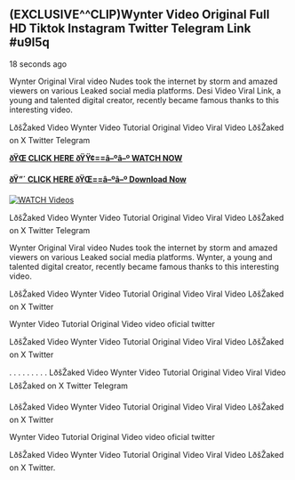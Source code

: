 ## (EXCLUSIVE^^CLIP)Wynter Video Original Full HD Tiktok Instagram Twitter Telegram Link #u9l5q

18 seconds ago

Wynter Original Viral video Nudes took the internet by storm and amazed viewers on various Leaked social media platforms. Desi Video Viral Link, a young and talented digital creator, recently became famous thanks to this interesting video.

LðšŽaked Video Wynter Video Tutorial Original Video Viral Video LðšŽaked on X Twitter Telegram

**[ðŸŒ CLICK HERE ðŸŸ¢==â–ºâ–º WATCH NOW](https://clips-mediaa.blogspot.com/2025/02/video-viral-download.html)**

**[ðŸ”´ CLICK HERE ðŸŒ==â–ºâ–º Download Now](https://clips-mediaa.blogspot.com/2025/02/video-viral-download.html)**

[![WATCH Videos](https://i.imgur.com/dJHk4Zq.gif)](https://clips-mediaa.blogspot.com/2025/02/video-viral-download.html)

LðšŽaked Video Wynter Video Tutorial Original Video Viral Video LðšŽaked on X Twitter Telegram

Wynter Original Viral video Nudes took the internet by storm and amazed viewers on various Leaked social media platforms. Wynter, a young and talented digital creator, recently became famous thanks to this interesting video.

LðšŽaked Video Wynter Video Tutorial Original Video Viral Video LðšŽaked on X Twitter

Wynter Video Tutorial Original Video video oficial twitter

LðšŽaked Video Wynter Video Tutorial Original Video Viral Video LðšŽaked on X Twitter

. . . . . . . . . LðšŽaked Video Wynter Video Tutorial Original Video Viral Video LðšŽaked on X Twitter Telegram

LðšŽaked Video Wynter Video Tutorial Original Video Viral Video LðšŽaked on X Twitter

Wynter Video Tutorial Original Video video oficial twitter

LðšŽaked Video Wynter Video Tutorial Original Video Viral Video LðšŽaked on X Twitter.